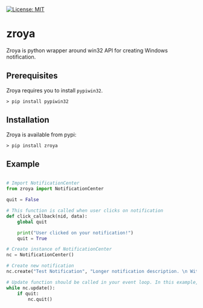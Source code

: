 [![License: MIT](https://img.shields.io/badge/License-MIT-yellow.svg)](https://opensource.org/licenses/MIT)

# zroya
Zroya is python wrapper around win32 API for creating Windows notification.

## Prerequisites

Zroya requires you to install ``pypiwin32``.

```
> pip install pypiwin32
```

## Installation

Zroya is available from pypi:

```
> pip install zroya
```

## Example

```python

# Import NotificationCenter
from zroya import NotificationCenter

quit = False

# This function is called when user clicks on notification
def click_callback(nid, data):
    global quit

    print("User clicked on your notification!")
    quit = True

# Create instance of NotificationCenter
nc = NotificationCenter()

# Create new notification
nc.create("Test Notification", "Longer notification description. \n With multiline support!", on_click = click_callback)

# Update function should be called in your event loop. In this example, we will create our own event loop:
while nc.update():
    if quit:
        nc.quit()
```

